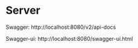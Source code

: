 # Server

Swagger: http://localhost:8080/v2/api-docs

Swagger-ui: http://localhost:8080/swagger-ui.html


